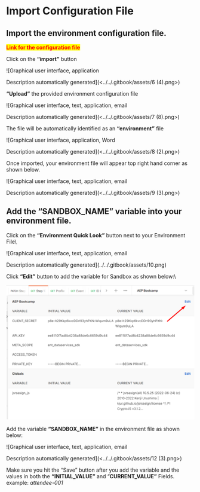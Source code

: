 # Import Configuration File

## **Import the environment configuration file.**

<mark style="color:red;">**Link for the configuration file**</mark>

Click on the **“import”** button

![Graphical user interface, application

Description automatically generated](<../../.gitbook/assets/6 (4).png>)

**“Upload”** the provided environment configuration file

![Graphical user interface, text, application, email

Description automatically generated](<../../.gitbook/assets/7 (8).png>)

The file will be automatically identified as an **“environment”** file

![Graphical user interface, application, Word

Description automatically generated](<../../.gitbook/assets/8 (2).png>)

Once imported, your environment file will appear top right hand corner as shown below.

![Graphical user interface, text, application, email

Description automatically generated](<../../.gitbook/assets/9 (3).png>)

## **Add the “SANDBOX\_NAME” variable into your environment file.**

Click on the **“Environment Quick Look”** button next to your Environment File\


![Graphical user interface, text, application, email

Description automatically generated](../../.gitbook/assets/10.png)

Click **“Edit”** button to add the variable for Sandbox as shown below:\


![](../../.gitbook/assets/11.png)

Add the variable **“SANDBOX\_NAME”** in the environment file as shown below:

![Graphical user interface, text, application, email

Description automatically generated](<../../.gitbook/assets/12 (3).png>)

Make sure you hit the “Save” button after you add the variable and the values in both the **“INITIAL\_VALUE”** and “**CURRENT\_VALUE”** Fields. example: _attendee-001_
